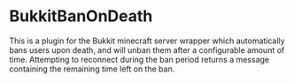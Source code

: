 BukkitBanOnDeath
================

This is a plugin for the Bukkit minecraft server wrapper which automatically bans users upon death, and will unban them after a configurable amount of time. Attempting to reconnect during the ban period returns a message containing the remaining time left on the ban.
